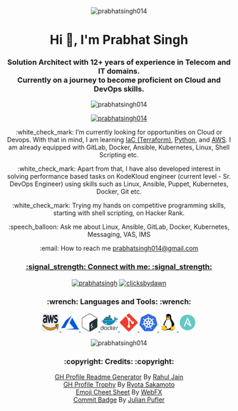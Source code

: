 <p align="center"> <img src="https://media.giphy.com/media/bAplZhiLAsNnG/giphy.gif" alt="prabhatsingh014" /> </p>
<h1 align="center">Hi 👋, I'm Prabhat Singh</h1>
<h3 align="center">Solution Architect with 12+ years of experience in Telecom and IT domains. <br /> Currently on a journey to become proficient on Cloud and DevOps skills.</h3>

<p align="center"> <img src="https://komarev.com/ghpvc/?username=prabhatsingh014&label=Profile%20views&color=0e75b6&style=flat" alt="prabhatsingh014" /> 

<p align="center"> <a href="https://github.com/ryo-ma/github-profile-trophy"><img src="https://github-profile-trophy.vercel.app/?username=prabhatsingh014&theme=onedark" alt="prabhatsingh014" /></a> </p>

<p align="center"> :white_check_mark: I’m currently looking for opportunities on Cloud or Devops. With that in mind, I am learning <a href="https://kodekloud.com/learning-path-infrastructure-as-code/">IaC (Terraform)</a>, <a href="https://www.python.org/">Python</a>, and <a href="https://explore.skillbuilder.aws/learn/lp/85/devops-engineer-learning-plan">AWS</a>. I am already equipped with GitLab, Docker, Ansible, Kubernetes, Linux, Shell Scripting etc.</p>

<p align="center">:white_check_mark: Apart from that, I have also developed interest in solving performance based tasks on KodeKloud engineer (current level - Sr. DevOps Engineer) using skills such as Linux, Ansible, Puppet, Kubernetes, Docker, Git etc.</p>

<p align="center">:white_check_mark: Trying my hands on competitive programming skills, starting with shell scripting, on Hacker Rank.</p>

<p align="center">:speech_balloon: Ask me about Linux, Ansible, GitLab, Docker, Kubernetes, Messaging, VAS, IMS</p>

<p align="center">:email: How to reach me <a href="mailto:prabhatsingh014@gmail.com">prabhatsingh014@gmail.com</p>

<h3 align="center">:signal_strength: Connect with me: :signal_strength:</h3>
<p align="center"><a href="https://linkedin.com/in/prabhatsingh" target="blank"><img align="center" src="https://raw.githubusercontent.com/rahuldkjain/github-profile-readme-generator/master/src/images/icons/Social/linked-in-alt.svg" alt="prabhatsingh" height="30" width="40" /></a> <a href="https://instagram.com/clicksbydawn" target="blank"><img align="center" src="https://raw.githubusercontent.com/rahuldkjain/github-profile-readme-generator/master/src/images/icons/Social/instagram.svg" alt="clicksbydawn" height="30" width="40" /></a></p>

<h3 align="center">:wrench: Languages and Tools: :wrench:</h3>
<p align="center"> <a href="https://aws.amazon.com" target="_blank" rel="noreferrer"> <img src="images/aws.png" alt="aws" width="40" height="40"/> </a> <a href="https://azure.microsoft.com/en-in/" target="_blank" rel="noreferrer"> <img src="images/azure.svg" alt="azure" width="40" height="40"/> </a> <a href="https://www.gnu.org/software/bash/" target="_blank" rel="noreferrer"> <img src="images/bash.png" alt="bash" width="40" height="40"/> </a> <a href="https://www.docker.com/" target="_blank" rel="noreferrer"> <img src="images/docker.svg" alt="docker" width="40" height="40"/> </a> <a href="https://git-scm.com/" target="_blank" rel="noreferrer"> <img src="images/git.svg" alt="git" width="40" height="40"/> </a> <a href="https://kubernetes.io" target="_blank" rel="noreferrer"> <img src="images/kubernetes.svg" alt="kubernetes" width="40" height="40"/> </a> <a href="https://www.linux.org/" target="_blank" rel="noreferrer"> <img src="images/linux.svg" alt="linux" width="40" height="40"/> </a> <a href="https://www.ansible.com/" target="_blank" rel="noreferrer"> <img src="images/ansible.png" alt="ansible" width="40" height="40"/> </a> </p>

<p align="center"><img src="https://github-readme-streak-stats.herokuapp.com/?user=prabhatsingh014&theme=dark&hide_border=true" alt="prabhatsingh014" /></p>

<h3 align="center">:copyright: Credits: :copyright: </h3> 
<p align="center"><a href="https://rahuldkjain.github.io/gh-profile-readme-generator/">GH Profile Readme Generator</a> By <a href="https://github.com/rahuldkjain">Rahul Jain</a><br />
<a href="https://github.com/ryo-ma/github-profile-trophy/">GH Profile Trophy</a> By <a href="https://github.com/ryo-ma">Ryota Sakamoto</a><br />
<a href="https://www.webfx.com/tools/emoji-cheat-sheet/">Emoji Cheet Sheet</a> By <a href="https://www.webfx.com/">WebFX</a><br />
<a href="https://github.com/puf17640/git-badges">Commit Badge</a> By <a href="https://github.com/puf17640">Julian Pufler</a></p>
